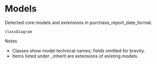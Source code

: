 # Models

Detected core models and extensions in purchase_report_date_format.

```mermaid
classDiagram
```

Notes
- Classes show model technical names; fields omitted for brevity.
- Items listed under _inherit are extensions of existing models.
